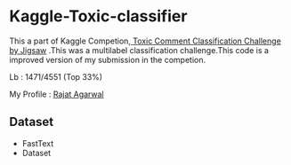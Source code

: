 # Kaggle-Toxic-classifier

This a part of Kaggle Competion,<a href="https://www.kaggle.com/c/jigsaw-toxic-comment-classification-challenge"> Toxic Comment Classification Challenge by Jigsaw</a> .This was a multilabel classification challenge.This code is a improved version of my submission in the competion. 

Lb : 1471/4551 (Top 33%)

My Profile : <a href="https://www.kaggle.com/rajat94">Rajat Agarwal</a>


## Dataset

<ul>
  <li href="https://fasttext.cc/docs/en/english-vectors.html">FastText</li>
  <li href="https://www.kaggle.com/c/jigsaw-toxic-comment-classification-challenge/data">Dataset</li>
  
</ul>

